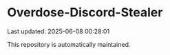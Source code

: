 # Overdose-Discord-Stealer

Last updated: 2025-06-08 00:28:01

This repository is automatically maintained.
